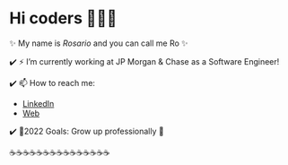 # Hi coders 👋:woman_technologist:
✨ My name is _Rosario_ and you can call me Ro ✨

:heavy_check_mark: ⚡ I’m currently working at JP Morgan & Chase as a Software Engineer!


:heavy_check_mark:  📫 How to reach me: 
  * [LinkedIn](https://www.linkedin.com/in/rosario-scarlata-153b831a1/)
  * [Web](http://www.rosarioscarlata.website/)


:heavy_check_mark: 🌱2022 Goals: Grow up professionally :rocket:

:coffee::coffee::coffee::coffee::coffee::coffee::coffee::coffee::coffee::coffee::coffee::coffee::coffee::coffee::coffee:
<!--
**rochyscarlata/rochyscarlata** is a ✨ _special_ ✨ repository because its `README.md` (this file) appears on your GitHub profile.

Here are some ideas to get you started:
- ⚡ I’m currently working on JP Morgan & Chase as a Software Engineer!
- 📫 How to reach me: 
  * [LinkedIn](https://www.linkedin.com/in/rosario-scarlata-153b831a1/)


- 🔭 I’m currently working on ...
- 🌱 I’m currently learning ...
- 👯 I’m looking to collaborate on ...
- 🤔 I’m looking for help with ...
- 💬 Ask me about ...
- 📫 How to reach me: ...
- 😄 Pronouns: ...
- ⚡ Fun fact: ...
-->
